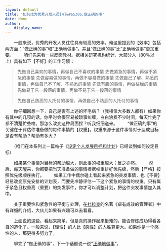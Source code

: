 ```yaml
---
layout: default
title: '如何成为优秀开发人员[4]&#65306;做正确的事'
date: None
author:
    display_name: 
---
```


　　一般来说，优秀的开发人员往往具有较高的效率。俺这里提到的【效率】包括两方面：“做正确的事”和“正确地做事”。并且“做正确的事”比“正确地做事”更加重要。 　　咱们先来看一些反面教材。据相关研究机构统计，大部分人（80%以上）具有如下【不好】的工作习惯：

> 先做自己喜欢的事情，再做自己不喜欢的事情 先做紧急的事情，再做不紧急的事情 先做容易做的事情，再做不容易做的事情 先做自己了解、熟悉的事情，再做自己不了解、不熟悉的事情 先做有趣的事情，再做枯燥的事情 先做易于告一段落的事情，再做不易于告一段落的事情
> 
> 先做自己熟悉的人托付的事情，再做自己不熟悉的人托付的事情

  
  
　　你仔细回想一下，自己是否有上述的坏毛病？（我相信大多数人都有）如果你有其中的几项的话，你平时会很容易被琐事纠缠，白白浪费不少时间，每天忙完了都不清楚忙些啥。那怎么改变这种局面捏？听我细细道来。 　　“做正确的事”的关键在于评估你准备做的每件事情的【权重】。权重来源于这件事情对于达成目标是否有帮助？帮助有多大？

　　（咱们在本系列上一篇帖子《[设定个人发展目标和计划](https://program-think.blogspot.com/2009/01/3.html)》已经谈到如何设定目标）

　　如果某个事情对目标的帮助越大，则此事的权重越大；反之亦然。 　　然后，每天醒来，你都要把当天准备做的事情根据权重排好优先级，然后【严格】按照优先级顺序执行。 　　如果工作中偶尔碰上看起来紧急的突发事情，也【不要】轻易改变原先安排的计划表，而要先冷静评估一下这个紧急的事情的权重。只有属于紧急且权重高（重要）的突发事件，你才可以调整计划，把这件突发事情加入其中。

　　关于重要性和紧急性的平衡与处理，在[杜拉克](https://zh.wikipedia.org/wiki/%E5%BD%BC%E5%BE%97%C2%B7%E5%BE%B7%E9%B2%81%E5%85%8B)的名著《卓有成效的管理者》中有详细的介绍，大伙儿如果有兴趣可以去看看。

　　上面说的这些，看起来简单，但是真的操作起来挺难的。能否修炼成功得看各自的造化了。一般来说，【理性】的人比【感性】的人胜算更大。如果你是一个感性的人，那更得多努力了。

　　聊完了“做正确的事”，下一个话题说一说“[正确地做事](https://program-think.blogspot.com/2009/02/5.html)”。

